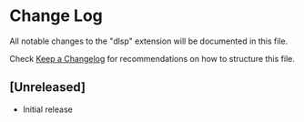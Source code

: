 # Change Log

All notable changes to the "dlsp" extension will be documented in this file.

Check [Keep a Changelog](http://keepachangelog.com/) for recommendations on how to structure this file.

## [Unreleased]

- Initial release
